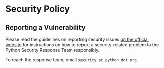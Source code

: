 # Security Policy

## Reporting a Vulnerability

Please read the guidelines on reporting security issues [on the
official website](https://www.python.org/dev/security/) for
instructions on how to report a security-related problem to
the Python Security Response Team responsibly.

To reach the response team, email `security at python dot org`.

